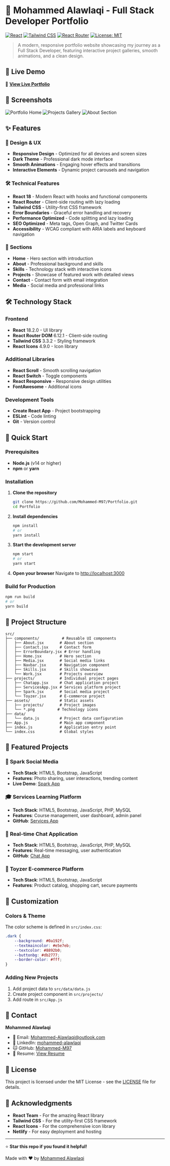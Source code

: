 # 🚀 Mohammed Alawlaqi - Full Stack Developer Portfolio

[![React](https://img.shields.io/badge/React-18.2.0-blue.svg)](https://reactjs.org/)
[![Tailwind CSS](https://img.shields.io/badge/Tailwind_CSS-3.3.2-06B6D4.svg)](https://tailwindcss.com/)
[![React Router](https://img.shields.io/badge/React_Router-6.12.1-red.svg)](https://reactrouter.com/)
[![License: MIT](https://img.shields.io/badge/License-MIT-yellow.svg)](https://opensource.org/licenses/MIT)

> A modern, responsive portfolio website showcasing my journey as a Full Stack Developer, featuring interactive project galleries, smooth animations, and a clean design.

## 🌟 Live Demo

🔗 **[View Live Portfolio](https://mohammed-alawlaqi.com/)**

## 📸 Screenshots

![Portfolio Home](./docs/portfolio01.png)
![Projects Gallery](./docs/portfolio03.png)
![About Section](./docs/portfolio02.png)

## ✨ Features

### 🎨 **Design & UX**
- **Responsive Design** - Optimized for all devices and screen sizes
- **Dark Theme** - Professional dark mode interface
- **Smooth Animations** - Engaging hover effects and transitions
- **Interactive Elements** - Dynamic project carousels and navigation

### 🛠️ **Technical Features**
- **React 18** - Modern React with hooks and functional components
- **React Router** - Client-side routing with lazy loading
- **Tailwind CSS** - Utility-first CSS framework
- **Error Boundaries** - Graceful error handling and recovery
- **Performance Optimized** - Code splitting and lazy loading
- **SEO Optimized** - Meta tags, Open Graph, and Twitter Cards
- **Accessibility** - WCAG compliant with ARIA labels and keyboard navigation

### 📱 **Sections**
- **Home** - Hero section with introduction
- **About** - Professional background and skills
- **Skills** - Technology stack with interactive icons
- **Projects** - Showcase of featured work with detailed views
- **Contact** - Contact form with email integration
- **Media** - Social media and professional links

## 🛠️ Technology Stack

### **Frontend**
- **React** 18.2.0 - UI library
- **React Router DOM** 6.12.1 - Client-side routing
- **Tailwind CSS** 3.3.2 - Styling framework
- **React Icons** 4.9.0 - Icon library

### **Additional Libraries**
- **React Scroll** - Smooth scrolling navigation
- **React Switch** - Toggle components
- **React Responsive** - Responsive design utilities
- **FontAwesome** - Additional icons

### **Development Tools**
- **Create React App** - Project bootstrapping
- **ESLint** - Code linting
- **Git** - Version control

## 🚀 Quick Start

### Prerequisites
- **Node.js** (v14 or higher)
- **npm** or **yarn**

### Installation

1. **Clone the repository**
   ```bash
   git clone https://github.com/Mohammed-M97/Portfolio.git
   cd Portfolio
   ```

2. **Install dependencies**
   ```bash
   npm install
   # or
   yarn install
   ```

3. **Start the development server**
   ```bash
   npm start
   # or
   yarn start
   ```

4. **Open your browser**
   Navigate to [http://localhost:3000](http://localhost:3000)

### Build for Production

```bash
npm run build
# or
yarn build
```

## 📁 Project Structure

```
src/
├── components/          # Reusable UI components
│   ├── About.jsx       # About section
│   ├── Contact.jsx     # Contact form
│   ├── ErrorBoundary.jsx # Error handling
│   ├── Home.jsx        # Hero section
│   ├── Media.jsx       # Social media links
│   ├── Navbar.jsx      # Navigation component
│   ├── Skills.jsx      # Skills showcase
│   └── Work.jsx        # Projects overview
├── projects/           # Individual project pages
│   ├── Chatapp.jsx     # Chat application project
│   ├── ServicesApp.jsx # Services platform project
│   ├── Spark.jsx       # Social media project
│   └── Toyzer.jsx      # E-commerce project
├── assets/             # Static assets
│   ├── projects/       # Project images
│   └── *.png          # Technology icons
├── data/
│   └── data.js         # Project data configuration
├── App.js              # Main app component
├── index.js            # Application entry point
└── index.css           # Global styles
```

## 🎯 Featured Projects

### 🌟 **Spark Social Media**
- **Tech Stack**: HTML5, Bootstrap, JavaScript
- **Features**: Photo sharing, user interactions, trending content
- **Live Demo**: [Spark App](https://spark-soical-media.netlify.app/)

### 🎓 **Services Learning Platform**
- **Tech Stack**: HTML5, Bootstrap, JavaScript, PHP, MySQL
- **Features**: Course management, user dashboard, admin panel
- **GitHub**: [Services App](https://github.com/Mohammed-M97/Services-App)

### 💬 **Real-time Chat Application**
- **Tech Stack**: HTML5, Bootstrap, JavaScript, PHP, MySQL
- **Features**: Real-time messaging, user authentication
- **GitHub**: [Chat App](https://github.com/Mohammed-M97/Realtime-Chat-App-client)

### 🛒 **Toyzer E-commerce Platform**
- **Tech Stack**: HTML5, Bootstrap, JavaScript
- **Features**: Product catalog, shopping cart, secure payments

## 🎨 Customization

### **Colors & Theme**
The color scheme is defined in `src/index.css`:
```css
.dark {
    --background: #0a192f;
    --textmaincolor: #e5e7eb;
    --textcolor: #8892b0;
    --buttonbg: #db2777;
    --border-color: #fff;
}
```

### **Adding New Projects**
1. Add project data to `src/data/data.js`
2. Create project component in `src/projects/`
3. Add route in `src/App.js`

## 📧 Contact

**Mohammed Alawlaqi**
- 📧 Email: [Mohammed-Alawlaqi@outlook.com](mailto:Mohammed-Alawlaqi@outlook.com)
- 💼 LinkedIn: [mohammed-alawlaqi](https://www.linkedin.com/in/mohammed-alawlaqi/)
- 🐱 GitHub: [Mohammed-M97](https://github.com/Mohammed-M97)
- 📄 Resume: [View Resume](https://drive.google.com/file/d/1LvQFA5MtJ7T8hCzufo1z5tF0XHFH3qq6/view?usp=sharing)

## 📄 License

This project is licensed under the MIT License - see the [LICENSE](LICENSE) file for details.

## 🙏 Acknowledgments

- **React Team** - For the amazing React library
- **Tailwind CSS** - For the utility-first CSS framework
- **React Icons** - For the comprehensive icon library
- **Netlify** - For easy deployment and hosting

---

⭐ **Star this repo if you found it helpful!**

Made with ❤️ by [Mohammed Alawlaqi](https://github.com/Mohammed-M97)
